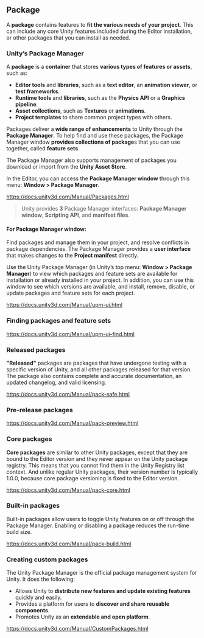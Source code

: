 ## Package 
A **package** contains features to **fit the various needs of your project**. This can include any core Unity features included during the Editor installation, or other packages that you can install as needed.

### Unity’s Package Manager
A **package** is a **container** that stores **various types of features or assets**, such as:

- **Editor tools** and **libraries**, such as a **text editor**, an **animation viewer**, or **test frameworks**.
- **Runtime tools** and **libraries**, such as the **Physics API** or a **Graphics pipeline**.
- **Asset collections**, such as **Textures** or **animations**.
- **Project templates** to share common project types with others.

Packages deliver a **wide range of enhancements** to Unity through the **Package Manager**. To help find and use these packages, the Package Manager window **provides collections of package**s that you can use together, called **feature sets**.

The Package Manager also supports management of packages you download or import from the **Unity Asset Store**.

In the Editor, you can access the **Package Manager window** through this menu: **Window > Package Manager**.


https://docs.unity3d.com/Manual/Packages.html

> Unity provides **3** Package Manager interfaces:   **Package Manager window**, **Scripting API**, and **manifest files**.

#### For Package Manager window:
Find packages and manage them in your project, and resolve conflicts in package dependencies. The Package Manager provides a **user interface** that makes changes to the **Project manifest** directly.

Use the Unity Package Manager (in Unity’s top menu: **Window > Package Manager**) to view which packages and feature sets are available for installation or already installed in your project. In addition, you can use this window to see which versions are available, and install, remove, disable, or update packages and feature sets for each project.
 
https://docs.unity3d.com/Manual/upm-ui.html


### Finding packages and feature sets
https://docs.unity3d.com/Manual/upm-ui-find.html

### Released packages
**"Released"** packages are packages that have undergone testing with a specific version of Unity, and all other packages released for that version. The package also contains complete and accurate documentation, an updated changelog, and valid licensing.

https://docs.unity3d.com/Manual/pack-safe.html

### Pre-release packages
https://docs.unity3d.com/Manual/pack-preview.html


### Core packages
**Core packages** are similar to other Unity packages, except that they are bound to the Editor version and they never appear on the Unity package registry. This means that you cannot find them in the Unity Registry list context. And unlike regular Unity packages, their version number is typically 1.0.0, because core package versioning is fixed to the Editor version.

https://docs.unity3d.com/Manual/pack-core.html


### Built-in packages
Built-in packages allow users to toggle Unity features on or off through the Package Manager. Enabling or disabling a package reduces the run-time build size. 

https://docs.unity3d.com/Manual/pack-build.html


### Creating custom packages
The Unity Package Manager is the official package management system for Unity. It does the following:

- Allows Unity to **distribute new features and update existing features** quickly and easily.
- Provides a platform for users to **discover and share reusable components**.
- Promotes Unity as an **extendable and open platform**.


https://docs.unity3d.com/Manual/CustomPackages.html


